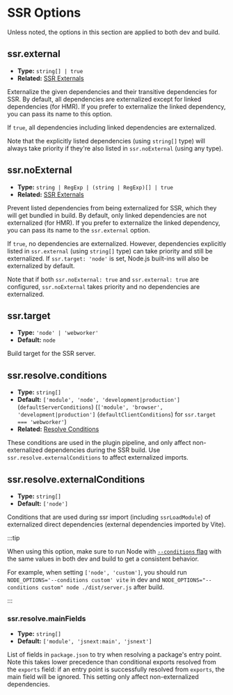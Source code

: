 # SSR Options

Unless noted, the options in this section are applied to both dev and build.

## ssr.external

- **Type:** `string[] | true`
- **Related:** [SSR Externals](/guide/ssr#ssr-externals)

Externalize the given dependencies and their transitive dependencies for SSR. By default, all dependencies are externalized except for linked dependencies (for HMR). If you prefer to externalize the linked dependency, you can pass its name to this option.

If `true`, all dependencies including linked dependencies are externalized.

Note that the explicitly listed dependencies (using `string[]` type) will always take priority if they're also listed in `ssr.noExternal` (using any type).

## ssr.noExternal

- **Type:** `string | RegExp | (string | RegExp)[] | true`
- **Related:** [SSR Externals](/guide/ssr#ssr-externals)

Prevent listed dependencies from being externalized for SSR, which they will get bundled in build. By default, only linked dependencies are not externalized (for HMR). If you prefer to externalize the linked dependency, you can pass its name to the `ssr.external` option.

If `true`, no dependencies are externalized. However, dependencies explicitly listed in `ssr.external` (using `string[]` type) can take priority and still be externalized. If `ssr.target: 'node'` is set, Node.js built-ins will also be externalized by default.

Note that if both `ssr.noExternal: true` and `ssr.external: true` are configured, `ssr.noExternal` takes priority and no dependencies are externalized.

## ssr.target

- **Type:** `'node' | 'webworker'`
- **Default:** `node`

Build target for the SSR server.

## ssr.resolve.conditions

- **Type:** `string[]`
- **Default:** `['module', 'node', 'development|production']` (`defaultServerConditions`) (`['module', 'browser', 'development|production']` (`defaultClientConditions`) for `ssr.target === 'webworker'`)
- **Related:** [Resolve Conditions](./shared-options.md#resolve-conditions)

These conditions are used in the plugin pipeline, and only affect non-externalized dependencies during the SSR build. Use `ssr.resolve.externalConditions` to affect externalized imports.

## ssr.resolve.externalConditions

- **Type:** `string[]`
- **Default:** `['node']`

Conditions that are used during ssr import (including `ssrLoadModule`) of externalized direct dependencies (external dependencies imported by Vite).

:::tip

When using this option, make sure to run Node with [`--conditions` flag](https://nodejs.org/docs/latest/api/cli.html#-c-condition---conditionscondition) with the same values in both dev and build to get a consistent behavior.

For example, when setting `['node', 'custom']`, you should run `NODE_OPTIONS='--conditions custom' vite` in dev and `NODE_OPTIONS="--conditions custom" node ./dist/server.js` after build.

:::

### ssr.resolve.mainFields

- **Type:** `string[]`
- **Default:** `['module', 'jsnext:main', 'jsnext']`

List of fields in `package.json` to try when resolving a package's entry point. Note this takes lower precedence than conditional exports resolved from the `exports` field: if an entry point is successfully resolved from `exports`, the main field will be ignored. This setting only affect non-externalized dependencies.
